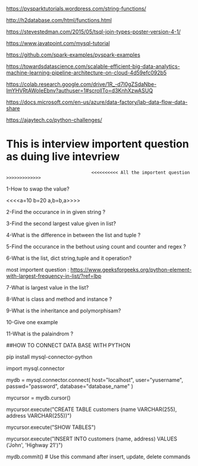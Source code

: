 https://pysparktutorials.wordpress.com/string-functions/

http://h2database.com/html/functions.html

https://stevestedman.com/2015/05/tsql-join-types-poster-version-4-1/

https://www.javatpoint.com/mysql-tutorial

https://github.com/spark-examples/pyspark-examples

https://towardsdatascience.com/scalable-efficient-big-data-analytics-machine-learning-pipeline-architecture-on-cloud-4d59efc092b5

https://colab.research.google.com/drive/1R_-d7l0gZSdaNbe-ImYHVRtAWoIeEbnv?authuser=1#scrollTo=d3KnhXzwASUQ

https://docs.microsoft.com/en-us/azure/data-factory/lab-data-flow-data-share

https://ajaytech.co/python-challenges/
# This is interview importent question as duing live intevriew

                                    <<<<<<<<<< All the importent question >>>>>>>>>>>>>  

1-How to swap the value?
   
   <<<<a=10 b=20     a,b=b,a>>>>

2-Find the occurance in in given string ?

3-Find the second largest value given in list?

4-What is the difference in between the list and tuple ?

5-Find the occurance in the bethout using count and counter and regex ?

6-What is the list, dict string,tuple and it operation?

most importent question : https://www.geeksforgeeks.org/python-element-with-largest-frequency-in-list/?ref=lbp

7-What is largest value in the list?

8-What is class and method and instance ?

9-What is the inheritance and polymorphisam?

10-Give one example 

11-What is the palaindrom ?


##HOW  TO CONNECT DATA BASE WITH PYTHON

pip install mysql-connector-python

import mysql.connector

mydb = mysql.connector.connect(
      host="localhost",
      user="yusername",
      passwd="password",
      database="database_name"
)

mycursor = mydb.cursor()

mycursor.execute("CREATE TABLE customers (name VARCHAR(255), address VARCHAR(255))")    

mycursor.execute("SHOW TABLES")

mycursor.execute("INSERT INTO customers (name, address) VALUES ('John', 'Highway 21')")  

mydb.commit() # Use this command after insert, update, delete commands


